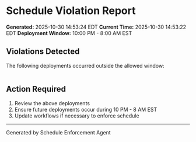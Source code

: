 # Schedule Violation Report

**Generated:** 2025-10-30 14:53:24 EDT
**Current Time:** 2025-10-30 14:53:22 EDT
**Deployment Window:** 10:00 PM - 8:00 AM EST

## Violations Detected

The following deployments occurred outside the allowed window:

```

```

## Action Required

1. Review the above deployments
2. Ensure future deployments occur during 10 PM - 8 AM EST
3. Update workflows if necessary to enforce schedule

---

Generated by Schedule Enforcement Agent

